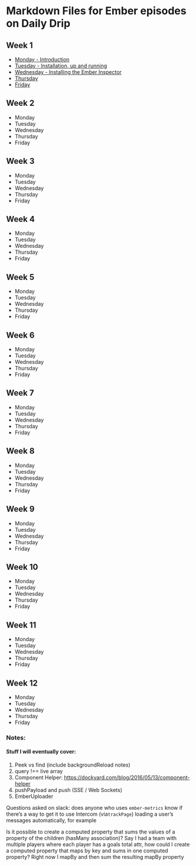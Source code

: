 # Markdown Files for Ember episodes on Daily Drip

## Week 1
  * [Monday - Introduction](https://github.com/baroquon/daily_drip_ember/blob/master/Week1/001.1.md)
  * [Tuesday - Installation, up and running](https://github.com/baroquon/daily_drip_ember/blob/master/Week1/001.2.md)
  * [Wednesday - Installing the Ember Inspector](https://github.com/baroquon/daily_drip_ember/blob/master/Week1/001.3.md)
  * [Thursday]()
  * [Friday]()

## Week 2
  * Monday
  * Tuesday
  * Wednesday
  * Thursday
  * Friday

## Week 3
  * Monday
  * Tuesday
  * Wednesday
  * Thursday
  * Friday

## Week 4
  * Monday
  * Tuesday
  * Wednesday
  * Thursday
  * Friday


## Week 5
  * Monday
  * Tuesday
  * Wednesday
  * Thursday
  * Friday


## Week 6
  * Monday
  * Tuesday
  * Wednesday
  * Thursday
  * Friday


## Week 7
  * Monday
  * Tuesday
  * Wednesday
  * Thursday
  * Friday


## Week 8
  * Monday
  * Tuesday
  * Wednesday
  * Thursday
  * Friday


## Week 9
  * Monday
  * Tuesday
  * Wednesday
  * Thursday
  * Friday


## Week 10
  * Monday
  * Tuesday
  * Wednesday
  * Thursday
  * Friday


## Week 11
  * Monday
  * Tuesday
  * Wednesday
  * Thursday
  * Friday


## Week 12
  * Monday
  * Tuesday
  * Wednesday
  * Thursday
  * Friday



### Notes:

#### Stuff I will eventually cover:

  1. Peek vs find (include backgroundReload notes)
  2. query !== live array
  3. Component Helper: https://dockyard.com/blog/2016/05/13/component-helper
  4. pushPayload and push (SSE / Web Sockets)
  5. EmberUploader


Questions asked on slack:
does anyone who uses `ember-metrics` know if there’s a way to get it to use Intercom (via`trackPage`) loading a user’s messages automatically, for example

Is it possible to create a computed property that sums the values of a property of the children (hasMany association)?  Say I had a team with multiple players where each player has a goals total attr, how could I create a computed property that maps by key and sums in one computed property? Right now I mapBy and then sum the resulting mapBy property
